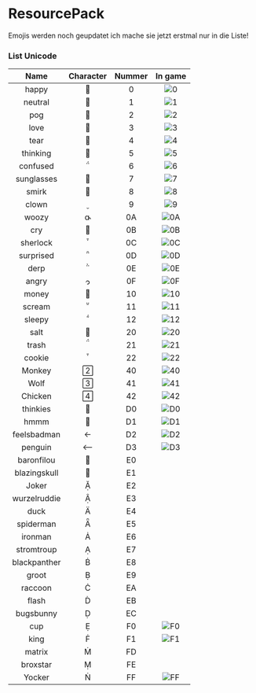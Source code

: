 # ResourcePack
Emojis werden noch geupdatet ich mache sie jetzt erstmal nur in die Liste!
### List Unicode
|               Name               | Character | Nummer |                     In game                    |
|:--------------------------------:|:---------:|:-------:|:----------------------------------------------:|
|             happy                   |          |  0      |![0](https://cdn.discordapp.com/attachments/926824646735716355/926824692730441738/1.png)|
|             neutral                   |          |  1      |![1](https://cdn.discordapp.com/attachments/926824646735716355/926824692994703360/2.png)|
|             pog                   |         |  2      |![2](https://cdn.discordapp.com/attachments/926824646735716355/926824689442115624/3.png)|
|             love                   |          |  3      |![3](https://cdn.discordapp.com/attachments/926824646735716355/926824689622474762/4.png)|
|             tear                   |          |  4      |![4](https://cdn.discordapp.com/attachments/926824646735716355/926824689765085194/5.png)|
|             thinking                   |          |  5      |![5](https://cdn.discordapp.com/attachments/926824646735716355/926824692252286976/6.png)|
|             confused                   |          |  6      |![6](https://cdn.discordapp.com/attachments/926824646735716355/926824692470382603/7.png)|
|             sunglasses                   |          |  7      |![7](https://cdn.discordapp.com/attachments/926824646735716355/926833818701279302/8.png)|
|             smirk                   |          |  8      |![8](https://cdn.discordapp.com/attachments/926824646735716355/926833839484071956/9.png)|
|             clown                   |          |  9      |![9](https://cdn.discordapp.com/attachments/926824646735716355/926836573645979718/10.png)|
|             woozy                   |          |  0A      |![0A](https://cdn.discordapp.com/attachments/926824646735716355/926838176344076298/11.png)|
|             cry                   |          |  0B      |![0B](https://cdn.discordapp.com/attachments/926824646735716355/926962436383338536/876482512426238083.png)|
|             sherlock                   |          |  0C      |![0C](https://cdn.discordapp.com/attachments/926824646735716355/926872891805556806/13.png)|
|             surprised                   |          |  0D      |![0D](https://cdn.discordapp.com/attachments/926824646735716355/926959496784388116/0D.png)|
|             derp                   |          |  0E      |![0E](https://cdn.discordapp.com/attachments/926824646735716355/926959497069604965/0E.png)|
|             angry                   |          |  0F      |![0F](https://cdn.discordapp.com/attachments/926824646735716355/926959497363197993/0F.png)|
|             money                   |          |  10      |![10](https://cdn.discordapp.com/attachments/926824646735716355/926959497778450452/10.png)|
|             scream                   |          |  11      |![11](https://cdn.discordapp.com/attachments/926824646735716355/926983408322740264/11.png)|
|             sleepy                   |          |  12      |![12](https://cdn.discordapp.com/attachments/926824646735716355/926983408536658000/12.png)|
|             salt                   |          |  20      |![20](https://cdn.discordapp.com/attachments/926824646735716355/926858736079888435/33.png)|
|             trash                   |          |  21      |![21](https://cdn.discordapp.com/attachments/926824646735716355/926971119653748776/21.png)|
|             cookie                   |          |  22      |![22](https://cdn.discordapp.com/attachments/926824646735716355/930223427514695680/23.png)|
|             Monkey                   |          |  40      |![40](https://cdn.discordapp.com/attachments/926824646735716355/930223427745370183/40.png)|
|             Wolf                   |          |  41      |![41](https://cdn.discordapp.com/attachments/926824646735716355/930223427992813578/41.png)|
|             Chicken                   |          |  42      |![42](https://cdn.discordapp.com/attachments/926824646735716355/930223428231921814/42.png)|
|             thinkies                 |          |  D0      |![D0](https://cdn.discordapp.com/attachments/926824646735716355/926920165654921296/D0.png)|
|             hmmm                   |          |  D1      |![D1](https://cdn.discordapp.com/attachments/926824646735716355/926920165969522768/D1.png)|
|             feelsbadman                   |          |  D2      |![D2](https://cdn.discordapp.com/attachments/926824646735716355/926971119897047040/D2.png)|
|             penguin                   |          |  D3      |![D3](https://cdn.discordapp.com/attachments/926824646735716355/926971120131923998/D3.png)|
|             baronfilou                   |          |  E0      |![]()|
|             blazingskull                   |          |  E1      |![]()|
|             Joker                   |          |  E2      |![]()|
|             wurzelruddie                   |          |  E3      |![]()|
|             duck                   |          |  E4      |![]()|
|             spiderman                   |          |  E5      |![]()|
|             ironman                   |          |  E6      |![]()|
|             stromtroup                   |          |  E7      |![]()|
|             blackpanther                   |          |  E8      |![]()|
|             groot                   |          |  E9      |![]()|
|             raccoon                   |          |  EA      |![]()|
|             flash                   |          |  EB      |![]()|
|             bugsbunny                   |          |  EC      |![]()|
|             cup                   |          |  F0      |![F0](https://cdn.discordapp.com/attachments/926824646735716355/930223426428350474/F0.png)|
|             king                   |          |  F1      |![F1](https://cdn.discordapp.com/attachments/926824646735716355/930223426726154310/F1.png)|
|             matrix                   |          |  FD      |![]()|
|             broxstar                   |          |  FE      |![]()|
|             Yocker                   |          |  FF      |![FF](https://cdn.discordapp.com/attachments/926824646735716355/926917224936144956/yes.png)|
